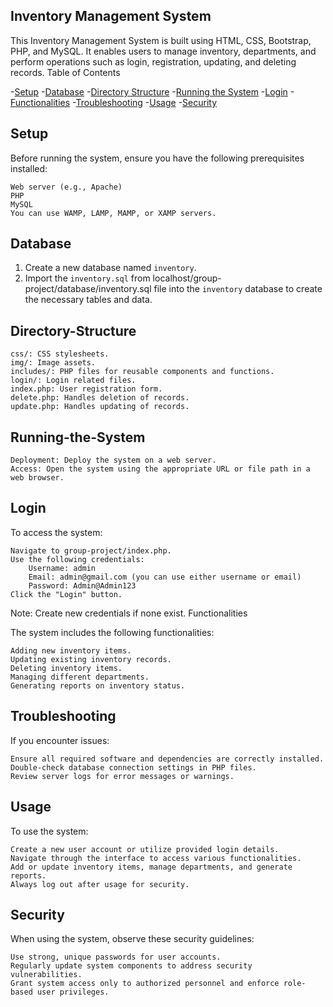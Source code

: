 ## Inventory Management System

This Inventory Management System is built using HTML, CSS, Bootstrap, PHP, and MySQL. It enables users to manage inventory, departments, and perform operations such as login, registration, updating, and deleting records.
Table of Contents

-[Setup](#Setup)
-[Database](#Database)
-[Directory Structure](#Directory-Structure)
-[Running the System](#Running-the-System)
-[Login](#Login)
-[Functionalities](#Functionalities)
-[Troubleshooting](#Troubleshooting)
-[Usage](#Usage)
-[Security](#Security)

## Setup

Before running the system, ensure you have the following prerequisites installed:

    Web server (e.g., Apache)
    PHP
    MySQL
    You can use WAMP, LAMP, MAMP, or XAMP servers.

## Database

1. Create a new database named `inventory`.
2. Import the `inventory.sql` from localhost/group-project/database/inventory.sql file into the `inventory` database to create the necessary tables and data.

## Directory-Structure

    css/: CSS stylesheets.
    img/: Image assets.
    includes/: PHP files for reusable components and functions.
    login/: Login related files.
    index.php: User registration form.
    delete.php: Handles deletion of records.
    update.php: Handles updating of records.

## Running-the-System

    Deployment: Deploy the system on a web server.
    Access: Open the system using the appropriate URL or file path in a web browser.

## Login

To access the system:

    Navigate to group-project/index.php.
    Use the following credentials:
        Username: admin
        Email: admin@gmail.com (you can use either username or email)
        Password: Admin@Admin123
    Click the "Login" button.

Note: Create new credentials if none exist.
Functionalities

The system includes the following functionalities:

    Adding new inventory items.
    Updating existing inventory records.
    Deleting inventory items.
    Managing different departments.
    Generating reports on inventory status.

## Troubleshooting

If you encounter issues:

    Ensure all required software and dependencies are correctly installed.
    Double-check database connection settings in PHP files.
    Review server logs for error messages or warnings.

## Usage

To use the system:

    Create a new user account or utilize provided login details.
    Navigate through the interface to access various functionalities.
    Add or update inventory items, manage departments, and generate reports.
    Always log out after usage for security.

## Security

When using the system, observe these security guidelines:

    Use strong, unique passwords for user accounts.
    Regularly update system components to address security vulnerabilities.
    Grant system access only to authorized personnel and enforce role-based user privileges.